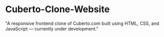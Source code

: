 # Cuberto-Clone-Website
"A responsive frontend clone of Cuberto.com built using HTML, CSS, and JavaScript — currently under development."
